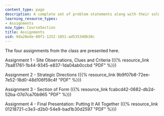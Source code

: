 ```yaml
---
content_type: page
description: A complete set of problem statements along with their solutions.
learning_resource_types:
- Assignments
ocw_type: CourseSection
title: Assignments
uid: 9da28ede-00f1-1252-1051-ad5353d0b38c
---
```


The four assignments from the class are presented here.

Assignment 1 - Site Observations, Clues and Criteria ({{% resource_link 7ba81761-1b44-9345-e837-1da04ab0ccbd "PDF" %}})

Assignment 2 - Strategic Directions ({{% resource_link 9b9f07b8-72ee-7e52-18d0-48d106f59c4f "PDF" %}})

Assignment 3 - Section of Form ({{% resource_link fcabcd42-0682-db2d-52ba-07d7ca70b965 "PDF" %}})

Assignment 4 - Final Presentation: Putting It All Together ({{% resource_link 01218721-c3e3-d2b0-54e9-bad1b30d2597 "PDF" %}})